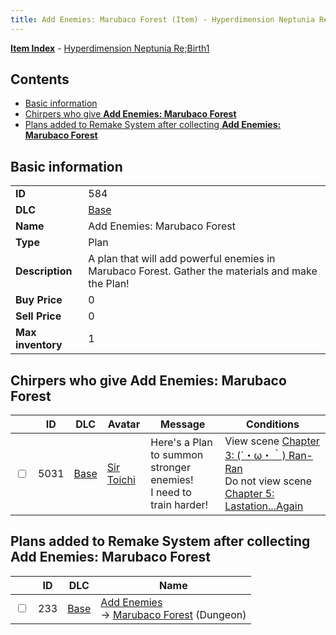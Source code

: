 ```yaml
---
title: Add Enemies: Marubaco Forest (Item) - Hyperdimension Neptunia Re;Birth1
---
```


[**Item Index**](/neptunia/rb1/item/index.html) - [Hyperdimension Neptunia Re;Birth1](/neptunia/rb1)

## Contents

- [Basic information](#basic-information)
- [Chirpers who give **Add Enemies: Marubaco Forest**](#chirpers-who-give-add-enemies-marubaco-forest)
- [Plans added to Remake System after collecting **Add Enemies: Marubaco Forest**](#plans-added-to-remake-system-after-collecting-add-enemies-marubaco-forest)
## Basic information

|   |   |
| -- | -- |
| **ID** | 584 |
| **DLC** | [Base](/neptunia/rb1/dlc/1-base.html) |
| **Name** | Add Enemies: Marubaco Forest |
| **Type** | Plan |
| **Description** | A plan that will add powerful enemies in Marubaco Forest. Gather the materials and make the Plan! |
| **Buy Price** | 0 |
| **Sell Price** | 0 |
| **Max inventory** | 1 |


## Chirpers who give **Add Enemies: Marubaco Forest**

|    | ID | DLC | Avatar | Message | Conditions |
| -- | -- | --- | ------ | ------- | ---------- |
| <input type="checkbox" id="rb1-chirper-event-1-5031" class="trackbox" /> | 5031 | [Base](/neptunia/rb1/dlc/1-base.html) | [Sir Toichi](/neptunia/rb1/undefined/1-220-sir-toichi.html) | Here's a Plan to summon stronger enemies!<br />I need to train harder! | View scene [Chapter 3: (´・ω・｀) Ran-Ran](/neptunia/rb1/scene/1-309-chapter-3-ran-ran.html)<br />Do not view scene [Chapter 5: Lastation...Again](/neptunia/rb1/scene/1-501-chapter-5-lastation-again.html) |


## Plans added to Remake System after collecting **Add Enemies: Marubaco Forest**

|    | ID | DLC | Name |
| -- | -- | --- | ---- |
| <input type="checkbox" id="rb1-remake-1-233" class="trackbox" /> | 233 | [Base](/neptunia/rb1/dlc/1-base.html) | [Add Enemies](/neptunia/rb1/remake/1-233-add-enemies.html)<br /> → [Marubaco Forest](/neptunia/rb1/dungeon/1-9-marubaco-forest.html) (Dungeon) |
